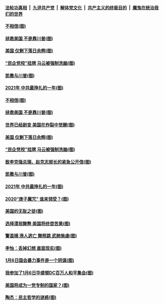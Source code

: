 ####  [法轮功真相](../../../../basic/blob/master/README.md?t=01111131) &nbsp;|&nbsp; [九评共产党](../../../../9ping.md/blob/master/README.md?t=01111131) &nbsp;|&nbsp; [解体党文化](../../../../jtdwh.md/blob/master/README.md?t=01111131)  &nbsp;|&nbsp; [共产主义的终极目的](../../../../gczydzjmd.md/blob/master/README.md?t=01111131) &nbsp;|&nbsp; [魔鬼在统治我们的世界](../../../../mgztzwmdsj.md/blob/master/README.md?t=01111131) 

#### [不相信(图)](../pages/p4/958672.md?t=01111131) 

#### [拯救美国 不是靠川普(图)](../pages/p4/958693.md?t=01111131) 

#### [美国 仅剩下落日余辉(图)](../pages/p4/958674.md?t=01111131) 

#### [“民企党校”挂牌 马云被强制洗脑(图)](../pages/p4/958689.md?t=01111131) 

#### [凯撒与川普(图)](../pages/p4/958605.md?t=01111131) 

#### [2021年 中共最挣扎的一年(图)](../pages/p4/958592.md?t=01111131) 

#### [不相信(图)](../pages/p4/958672.md?t=01111131) 

#### [拯救美国 不是靠川普(图)](../pages/p4/958693.md?t=01111131) 

#### [世界已经剧变 美国在炸裂中觉醒(图)](../pages/p4/958675.md?t=01111131) 

#### [美国 仅剩下落日余辉(图)](../pages/p4/958674.md?t=01111131) 

#### [“民企党校”挂牌 马云被强制洗脑(图)](../pages/p4/958689.md?t=01111131) 

#### [致李克强总理、赵克志部长的紧急公开信(图)](../pages/p4/958669.md?t=01111131) 



#### [凯撒与川普(图)](../pages/p4/958605.md?t=01111131) 

#### [2021年 中共最挣扎的一年(图)](../pages/p4/958592.md?t=01111131) 

#### [2020“庚子魔咒” 谁来领受？(图)](../pages/p4/958597.md?t=01111131) 

#### [美国的无耻之徒(图)](../pages/p4/958606.md?t=01111131) 

#### [选择漠视舞弊 美国将终尝苦果(图)](../pages/p4/958598.md?t=01111131) 


#### [警滥捕 港人逃亡 舞照跳 武肺施虐(图)](../pages/p4/958515.md?t=01111131) 

#### [李怡：丢掉幻想 直面现实(图)](../pages/p4/958513.md?t=01111131) 

#### [1月6日国会暴力事件是一个阴谋(图)](../pages/p4/958522.md?t=01111131) 

#### [我参加了1月6日华盛顿DC百万人和平集会(图)](../pages/p4/958521.md?t=01111131) 

#### [美国将成为一党专制的国家？(图)](../pages/p4/958514.md?t=01111131) 

#### [陶杰：民主哲学的谜惑(图)](../pages/p4/958511.md?t=01111131) 

